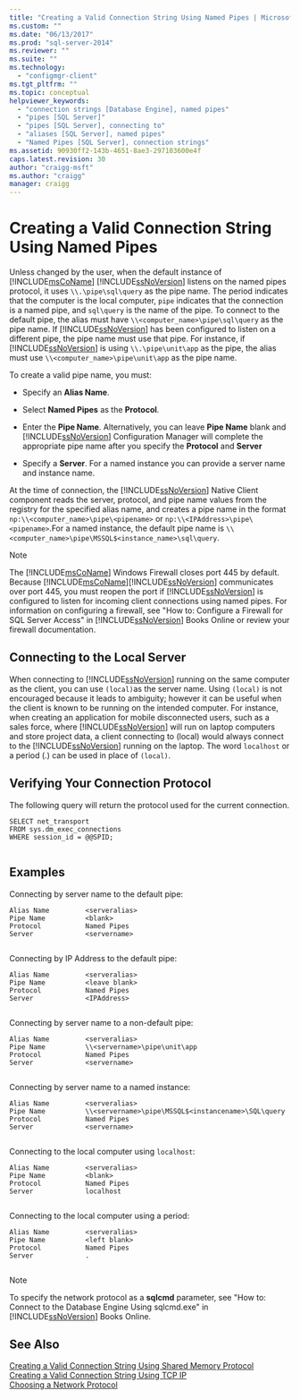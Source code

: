 ```yaml
---
title: "Creating a Valid Connection String Using Named Pipes | Microsoft Docs"
ms.custom: ""
ms.date: "06/13/2017"
ms.prod: "sql-server-2014"
ms.reviewer: ""
ms.suite: ""
ms.technology: 
  - "configmgr-client"
ms.tgt_pltfrm: ""
ms.topic: conceptual
helpviewer_keywords: 
  - "connection strings [Database Engine], named pipes"
  - "pipes [SQL Server]"
  - "pipes [SQL Server], connecting to"
  - "aliases [SQL Server], named pipes"
  - "Named Pipes [SQL Server], connection strings"
ms.assetid: 90930ff2-143b-4651-8ae3-297103600e4f
caps.latest.revision: 30
author: "craigg-msft"
ms.author: "craigg"
manager: craigg
---
```

# Creating a Valid Connection String Using Named Pipes
  Unless changed by the user, when the default instance of [!INCLUDE[msCoName](../../includes/msconame-md.md)] [!INCLUDE[ssNoVersion](../../includes/ssnoversion-md.md)] listens on the named pipes protocol, it uses `\\.\pipe\sql\query` as the pipe name. The period indicates that the computer is the local computer, `pipe` indicates that the connection is a named pipe, and `sql\query` is the name of the pipe. To connect to the default pipe, the alias must have `\\<computer_name>\pipe\sql\query` as the pipe name. If [!INCLUDE[ssNoVersion](../../includes/ssnoversion-md.md)] has been configured to listen on a different pipe, the pipe name must use that pipe. For instance, if [!INCLUDE[ssNoVersion](../../includes/ssnoversion-md.md)] is using `\\.\pipe\unit\app` as the pipe, the alias must use `\\<computer_name>\pipe\unit\app` as the pipe name.  
  
 To create a valid pipe name, you must:  
  
-   Specify an **Alias Name**.  
  
-   Select **Named Pipes** as the **Protocol**.  
  
-   Enter the **Pipe Name**. Alternatively, you can leave **Pipe Name** blank and [!INCLUDE[ssNoVersion](../../includes/ssnoversion-md.md)] Configuration Manager will complete the appropriate pipe name after you specify the **Protocol** and **Server**  
  
-   Specify a **Server**. For a named instance you can provide a server name and instance name.  
  
 At the time of connection, the [!INCLUDE[ssNoVersion](../../includes/ssnoversion-md.md)] Native Client component reads the server, protocol, and pipe name values from the registry for the specified alias name, and creates a pipe name in the format `np:\\<computer_name>\pipe\<pipename>` or `np:\\<IPAddress>\pipe\<pipename>`.For a named instance, the default pipe name is `\\<computer_name>\pipe\MSSQL$<instance_name>\sql\query`.  
  
> [!NOTE]  
>  The [!INCLUDE[msCoName](../../includes/msconame-md.md)] Windows Firewall closes port 445 by default. Because [!INCLUDE[msCoName](../../includes/msconame-md.md)][!INCLUDE[ssNoVersion](../../includes/ssnoversion-md.md)] communicates over port 445, you must reopen the port if [!INCLUDE[ssNoVersion](../../includes/ssnoversion-md.md)] is configured to listen for incoming client connections using named pipes. For information on configuring a firewall, see "How to: Configure a Firewall for SQL Server Access" in [!INCLUDE[ssNoVersion](../../includes/ssnoversion-md.md)] Books Online or review your firewall documentation.  
  
## Connecting to the Local Server  
 When connecting to [!INCLUDE[ssNoVersion](../../includes/ssnoversion-md.md)] running on the same computer as the client, you can use `(local)`as the server name. Using `(local)` is not encouraged because it leads to ambiguity; however it can be useful when the client is known to be running on the intended computer. For instance, when creating an application for mobile disconnected users, such as a sales force, where [!INCLUDE[ssNoVersion](../../includes/ssnoversion-md.md)] will run on laptop computers and store project data, a client connecting to (local) would always connect to the [!INCLUDE[ssNoVersion](../../includes/ssnoversion-md.md)] running on the laptop. The word `localhost` or a period (.) can be used in place of `(local)`.  
  
## Verifying Your Connection Protocol  
 The following query will return the protocol used for the current connection.  
  
```  
SELECT net_transport   
FROM sys.dm_exec_connections   
WHERE session_id = @@SPID;  
  
```  
  
## Examples  
 Connecting by server name to the default pipe:  
  
```  
Alias Name         <serveralias>  
Pipe Name          <blank>  
Protocol           Named Pipes  
Server             <servername>  
  
```  
  
 Connecting by IP Address to the default pipe:  
  
```  
Alias Name         <serveralias>  
Pipe Name          <leave blank>  
Protocol           Named Pipes  
Server             <IPAddress>  
  
```  
  
 Connecting by server name to a non-default pipe:  
  
```  
Alias Name         <serveralias>  
Pipe Name          \\<servername>\pipe\unit\app  
Protocol           Named Pipes  
Server             <servername>  
  
```  
  
 Connecting by server name to a named instance:  
  
```  
Alias Name         <serveralias>  
Pipe Name          \\<servername>\pipe\MSSQL$<instancename>\SQL\query  
Protocol           Named Pipes  
Server             <servername>  
  
```  
  
 Connecting to the local computer using `localhost`:  
  
```  
Alias Name         <serveralias>  
Pipe Name          <blank>  
Protocol           Named Pipes  
Server             localhost  
  
```  
  
 Connecting to the local computer using a period:  
  
```  
Alias Name         <serveralias>  
Pipe Name          <left blank>  
Protocol           Named Pipes  
Server             .  
  
```  
  
> [!NOTE]  
>  To specify the network protocol as a **sqlcmd** parameter, see "How to: Connect to the Database Engine Using sqlcmd.exe" in [!INCLUDE[ssNoVersion](../../includes/ssnoversion-md.md)] Books Online.  
  
## See Also  
 [Creating a Valid Connection String Using Shared Memory Protocol](../../../2014/tools/configuration-manager/creating-a-valid-connection-string-using-shared-memory-protocol.md)   
 [Creating a Valid Connection String Using TCP IP](../../../2014/tools/configuration-manager/creating-a-valid-connection-string-using-tcp-ip.md)   
 [Choosing a Network Protocol](../../../2014/tools/configuration-manager/choosing-a-network-protocol.md)  
  
  